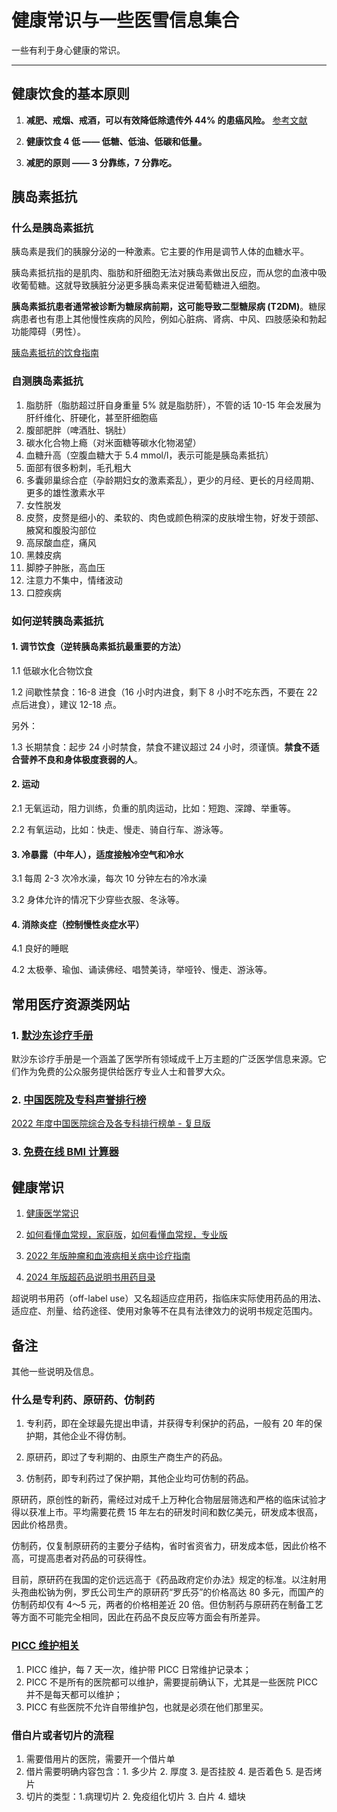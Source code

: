 # 健康常识与一些医雪信息集合

一些有利于身心健康的常识。

----

## 健康饮食的基本原则

1. **减肥、戒烟、戒酒，可以有效降低除遗传外 44% 的患癌风险。** [参考文献](/文献资料/PIIS0140673622014386.pdf)

2. **健康饮食 4 低 —— 低糖、低油、低碳和低量。**

3. **减肥的原则 —— 3 分靠练，7 分靠吃。**

## 胰岛素抵抗

### 什么是胰岛素抵抗

胰岛素是我们的胰腺分泌的一种激素。它主要的作用是调节人体的血糖水平。

胰岛素抵抗指的是肌肉、脂肪和肝细胞无法对胰岛素做出反应，而从您的血液中吸收葡萄糖。这就导致胰脏分泌更多胰岛素来促进葡萄糖进入细胞。

**胰岛素抵抗患者通常被诊断为糖尿病前期，这可能导致二型糖尿病 (T2DM)**。糖尿病患者也有患上其他慢性疾病的风险，例如心脏病、肾病、中风、四肢感染和勃起功能障碍（男性）。

[胰岛素抵抗的饮食指南](/胰岛素抵抗-胰岛素抵抗的饮食指南.pdf)

### 自测胰岛素抵抗

1. 脂肪肝（脂肪超过肝自身重量 5% 就是脂肪肝），不管的话 10-15 年会发展为肝纤维化、肝硬化，甚至肝细胞癌
2. 腹部肥胖（啤酒肚、锅肚）
3. 碳水化合物上瘾（对米面糖等碳水化物渴望）
4. 血糖升高（空腹血糖大于 5.4 mmol/l，表示可能是胰岛素抵抗）
5. 面部有很多粉刺，毛孔粗大
6. 多囊卵巢综合症（孕龄期妇女的激素紊乱），更少的月经、更长的月经周期、更多的雄性激素水平
7. 女性脱发
8. 皮赘，皮赘是细小的、柔软的、肉色或颜色稍深的皮肤增生物，好发于颈部、腋窝和腹股沟部位
9. 高尿酸血症，痛风
10. 黑棘皮病
11. 脚脖子肿胀，高血压
12. 注意力不集中，情绪波动
13. 口腔疾病

### 如何逆转胰岛素抵抗

#### 1. 调节饮食（逆转胰岛素抵抗最重要的方法）

1.1 低碳水化合物饮食

1.2 间歇性禁食：16-8 进食（16 小时内进食，剩下 8 小时不吃东西，不要在 22 点后进食），建议 12-18 点。

另外：

1.3 长期禁食：起步 24 小时禁食，禁食不建议超过 24 小时，须谨慎。**禁食不适合营养不良和身体极度衰弱的人**。

#### 2. 运动

2.1 无氧运动，阻力训练，负重的肌肉运动，比如：短跑、深蹲、举重等。

2.2 有氧运动，比如：快走、慢走、骑自行车、游泳等。

#### 3. 冷暴露（中年人），适度接触冷空气和冷水

3.1 每周 2-3 次冷水澡，每次 10 分钟左右的冷水澡

3.2 身体允许的情况下少穿些衣服、冬泳等。

#### 4. 消除炎症（控制慢性炎症水平）

4.1 良好的睡眠

4.2 太极拳、瑜伽、诵读佛经、唱赞美诗，举哑铃、慢走、游泳等。

## 常用医疗资源类网站

### 1. [默沙东诊疗手册](https://www.msdmanuals.cn/)

默沙东诊疗手册是一个涵盖了医学所有领域成千上万主题的广泛医学信息来源。它们作为免费的公众服务提供给医疗专业人士和普罗大众。

### 2. [中国医院及专科声誉排行榜](https://rank.cn-healthcare.com/fudan/national-general)

   [2022 年度中国医院综合及各专科排行榜单 - 复旦版](/复旦版《2022年度中国医院综合及各专科排行榜》.pdf)

### 3. [免费在线 BMI 计算器](https://cn.onlinebmicalculator.com/)

## 健康常识

1. [健康医学常识](/健康医学常识)

2. [如何看懂血常规，家庭版](/血常规-血常规报告单解读-简单版.md)，[如何看懂血常规，专业版](/血常规-血常规报告单解读-详细版.md)

3. [2022 年版肿瘤和血液病相关病中诊疗指南](/2022版肿瘤和血液病相关病种诊疗指南)

4. [2024 年版超药品说明书用药目录](/超药品说明书用药目录（2024年版）.xlsx)

超说明书用药（off-label use）又名超适应症用药，指临床实际使用药品的用法、适应症、剂量、给药途径、使用对象等不在具有法律效力的说明书规定范围内。

## 备注

其他一些说明及信息。

### 什么是专利药、原研药、仿制药

1. 专利药，即在全球最先提出申请，并获得专利保护的药品，一般有 20 年的保护期，其他企业不得仿制。

2. 原研药，即过了专利期的、由原生产商生产的药品。

3. 仿制药，即专利药过了保护期，其他企业均可仿制的药品。

原研药，原创性的新药，需经过对成千上万种化合物层层筛选和严格的临床试验才得以获准上市。平均需要花费 15 年左右的研发时间和数亿美元，研发成本很高，因此价格昂贵。

仿制药，仅复制原研药的主要分子结构，省时省资省力，研发成本低，因此价格不高，可提高患者对药品的可获得性。

目前，原研药在我国的定价远远高于《药品政府定价办法》规定的标准。以注射用头孢曲松钠为例，罗氏公司生产的原研药“罗氏芬”的价格高达 80 多元，而国产的仿制药却仅有 4～5 元，两者的价格相差近 20 倍。但仿制药与原研药在制备工艺等方面不可能完全相同，因此在药品不良反应等方面会有所差异。

### [PICC 维护相关](/PICC置管后的家庭维护（家庭版）.pdf)

1. PICC 维护，每 7 天一次，维护带 PICC 日常维护记录本；
2. PICC 不是所有的医院都可以维护，需要提前确认下，尤其是一些医院 PICC 并不是每天都可以维护；
3. PICC 有些医院不允许自带维护包，也就是必须在他们那里买。

### 借白片或者切片的流程

1. 需要借用片的医院，需要开一个借片单
2. 借片需要明确内容包含：1. 多少片 2. 厚度 3. 是否挂胶 4. 是否着色 5. 是否烤片
3. 切片的类型：1.病理切片 2. 免疫组化切片 3. 白片 4. 蜡块
